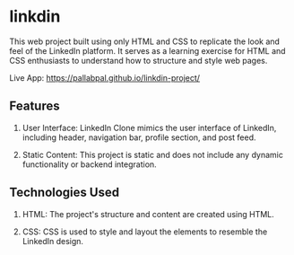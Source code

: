 # linkdin
This  web project built using only HTML and CSS to replicate the look and feel of the LinkedIn platform. It serves as a learning exercise for HTML and CSS enthusiasts to understand how to structure and style web pages.

Live App:  https://pallabpal.github.io/linkdin-project/

## Features
1. User Interface: LinkedIn Clone mimics the user interface of LinkedIn, including header, navigation bar, profile section, and post feed.

2. Static Content: This project is static and does not include any dynamic functionality or backend integration.

## Technologies Used
1. HTML: The project's structure and content are created using HTML.

2. CSS: CSS is used to style and layout the elements to resemble the LinkedIn design.
